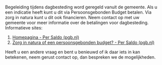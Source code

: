Begeleiding tijdens dagbesteding word geregeld vanuit de gemeente. Als u een indicatie heeft kunt u dit via Persoonsgebonden Budget betalen. Via zorg in natura kunt u dit ook financieren. Neem contact op met uw gemeente voor meer informatie over de betalingen voor dagbesteding.
Informatieve sites:

1. [Homepagina - Per Saldo (pgb.nl)](https://www.pgb.nl/)
2. [Zorg in natura of een persoonsgebonden budget? - Per Saldo (pgb.nl)](https://www.pgb.nl/pgb/keuze-pgb/zorg-in-natura-of-een-persoonsgebonden-budget/)

Heeft u een andere vraag en bent u benieuwd of ik daar iets in kan betekenen, neem gerust contact op, dan bespreken we de mogelijkheden.
